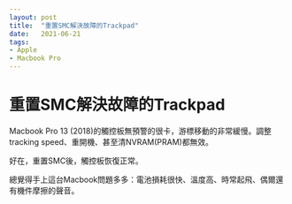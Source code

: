 ```yaml
---
layout: post
title:  "重置SMC解決故障的Trackpad"
date:   2021-06-21
tags:
- Apple
- Macbook Pro
---
```

# 重置SMC解決故障的Trackpad

Macbook Pro 13 (2018)的觸控板無預警的很卡，游標移動的非常緩慢。調整tracking speed、重開機、甚至清NVRAM(PRAM)都無效。

好在，重置SMC後，觸控板恢復正常。

總覺得手上這台Macbook問題多多：電池損耗很快、溫度高、時常起飛、偶爾還有機件摩擦的聲音。